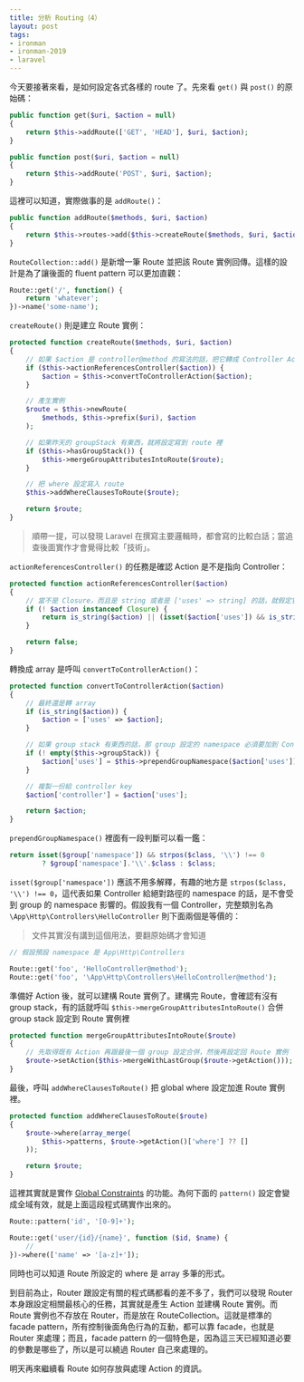 ```yaml
---
title: 分析 Routing（4）
layout: post
tags:
- ironman
- ironman-2019
- laravel
---
```


今天要接著來看，是如何設定各式各樣的 route 了。先來看 `get()` 與 `post()` 的原始碼：

```php
public function get($uri, $action = null)
{
    return $this->addRoute(['GET', 'HEAD'], $uri, $action);
}

public function post($uri, $action = null)
{
    return $this->addRoute('POST', $uri, $action);
}
```

這裡可以知道，實際做事的是 `addRoute()`：

```php
public function addRoute($methods, $uri, $action)
{
    return $this->routes->add($this->createRoute($methods, $uri, $action));
}
```

`RouteCollection::add()` 是新增一筆 Route 並把該 Route 實例回傳。這樣的設計是為了讓後面的 fluent pattern 可以更加直觀：

```php
Route::get('/', function() {
    return 'whatever';
})->name('some-name');
```

`createRoute()` 則是建立 Route 實例：

```php
protected function createRoute($methods, $uri, $action)
{
    // 如果 $action 是 controller@method 的寫法的話，把它轉成 Controller Action
    if ($this->actionReferencesController($action)) {
        $action = $this->convertToControllerAction($action);
    }

    // 產生實例
    $route = $this->newRoute(
        $methods, $this->prefix($uri), $action
    );

    // 如果昨天的 groupStack 有東西，就將設定寫到 route 裡
    if ($this->hasGroupStack()) {
        $this->mergeGroupAttributesIntoRoute($route);
    }

    // 把 where 設定寫入 route
    $this->addWhereClausesToRoute($route);

    return $route;
}
```

> 順帶一提，可以發現 Laravel 在撰寫主要邏輯時，都會寫的比較白話；當追查後面實作才會覺得比較「技術」。

`actionReferencesController()` 的任務是確認 Action 是不是指向 Controller：

```php
protected function actionReferencesController($action)
{
    // 當不是 Closure，而且是 string 或者是 ['uses' => string] 的話，就假定它是 Controller
    if (! $action instanceof Closure) {
        return is_string($action) || (isset($action['uses']) && is_string($action['uses']));
    }

    return false;
}
```

轉換成 array 是呼叫 `convertToControllerAction()`：

```php
protected function convertToControllerAction($action)
{
    // 最終還是轉 array
    if (is_string($action)) {
        $action = ['uses' => $action];
    }

    // 如果 group stack 有東西的話，那 group 設定的 namespace 必須要加到 Controller 的前面
    if (! empty($this->groupStack)) {
        $action['uses'] = $this->prependGroupNamespace($action['uses']);
    }

    // 複製一份給 controller key
    $action['controller'] = $action['uses'];

    return $action;
}
```

`prependGroupNamespace()` 裡面有一段判斷可以看一鑑：

```php
return isset($group['namespace']) && strpos($class, '\\') !== 0
        ? $group['namespace'].'\\'.$class : $class;
```

`isset($group['namespace'])` 應該不用多解釋，有趣的地方是 `strpos($class, '\\') !== 0`，這代表如果 Controller 給絕對路徑的 namespace 的話，是不會受到 group 的 namespace 影響的。假設我有一個 Controller，完整類別名為 `\App\Http\Controllers\HelloController` 則下面兩個是等價的：

> 文件其實沒有講到這個用法，要翻原始碼才會知道

```php
// 假設預設 namespace 是 App\Http\Controllers

Route::get('foo', 'HelloController@method');
Route::get('foo', '\App\Http\Controllers\HelloController@method');
```

準備好 Action 後，就可以建構 Route 實例了。建構完 Route，會確認有沒有 group stack，有的話就呼叫 `$this->mergeGroupAttributesIntoRoute()` 合併 group stack 設定到 Route 實例裡

```php
protected function mergeGroupAttributesIntoRoute($route)
{
    // 先取得既有 Action 再跟最後一個 group 設定合併，然後再設定回 Route 實例
    $route->setAction($this->mergeWithLastGroup($route->getAction()));
}
```

最後，呼叫 `addWhereClausesToRoute()` 把 global where 設定加進 Route 實例裡。

```php
protected function addWhereClausesToRoute($route)
{
    $route->where(array_merge(
        $this->patterns, $route->getAction()['where'] ?? []
    ));

    return $route;
}
```

這裡其實就是實作 [Global Constraints][] 的功能。為何下面的 `pattern()` 設定會變成全域有效，就是上面這段程式碼實作出來的。

```php
Route::pattern('id', '[0-9]+');

Route::get('user/{id}/{name}', function ($id, $name) {
    //
})->where(['name' => '[a-z]+']);
```

同時也可以知道 Route 所設定的 where 是 array 多筆的形式。

到目前為止，Router 跟設定有關的程式碼都看的差不多了，我們可以發現 Router 本身跟設定相關最核心的任務，其實就是產生 Action 並建構 Route 實例。而 Route 實例也不存放在 Router，而是放在 RouteCollection。這就是標準的 facade pattern，所有控制後面角色行為的互動，都可以靠 facade，也就是 Router 來處理；而且，facade pattern 的一個特色是，因為這三天已經知道必要的參數是哪些了，所以是可以繞過 Router 自己來處理的。

明天再來繼續看 Route 如何存放與處理 Action 的資訊。

[Global Constraints]: https://laravel.com/docs/5.7/routing#parameters-regular-expression-constraints
